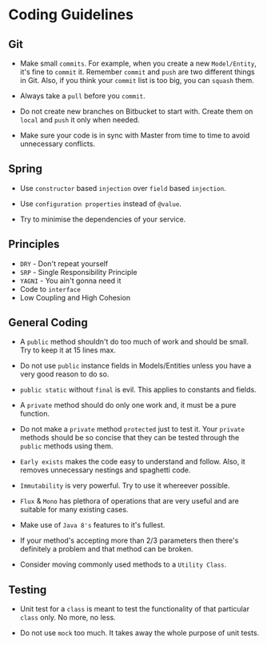 # Coding Guidelines

## Git

- Make small `commits`. For example, when you create a new `Model/Entity`, it's fine to `commit` it. Remember `commit` and `push` are two different things in Git. Also, if you think your `commit` list is too big, you can `squash` them.

- Always take a `pull` before you `commit`.

- Do not create new branches on Bitbucket to start with. Create them on `local` and `push` it only when needed.

- Make sure your code is in sync with Master from time to time to avoid unnecessary conflicts.

## Spring

- Use `constructor` based `injection` over `field` based `injection`.

- Use `configuration properties` instead of `@value`.

- Try to minimise the dependencies of your service.

## Principles

- `DRY` - Don't repeat yourself
- `SRP` - Single Responsibility Principle
- `YAGNI` - You ain't gonna need it
- Code to `interface`
- Low Coupling and High Cohesion

## General Coding

- A `public` method shouldn't do too much of work and should be small. Try to keep it at 15 lines max.

- Do not use `public` instance fields in Models/Entities unless you have a very good reason to do so.

- `public static` without `final` is evil. This applies to constants and fields.

- A `private` method should do only one work and, it must be a pure function.

- Do not make a `private` method `protected` just to test it. Your `private` methods should be so concise that they can be tested through the `public` methods using them.

- `Early exists` makes the code easy to understand and follow. Also, it removes unnecessary nestings and spaghetti code.

- `Immutability` is very powerful. Try to use it whereever possible.

- `Flux` & `Mono` has plethora of operations that are very useful and are suitable for many existing cases.

- Make use of `Java 8's` features to it's fullest.

- If your method's accepting more than 2/3 parameters then there's definitely a problem and that method can be broken.

- Consider moving commonly used methods to a `Utility Class`.

## Testing

- Unit test for a `class` is meant to test the functionality of that particular `class` only. No more, no less.

- Do not use `mock` too much. It takes away the whole purpose of unit tests.
